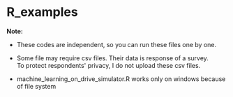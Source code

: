 # R_examples

<b>Note:</b><br>
- These codes are independent, so you can run these files one by one.

- Some file may require csv files. Their data is response of a survey.<br> 
To protect respondents' privacy, I do not upload these csv files.

- machine_learning_on_drive_simulator.R works only on windows because of file system
